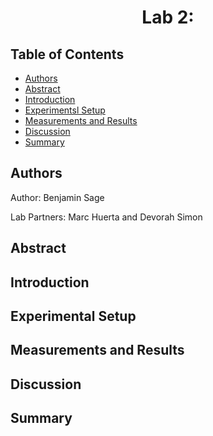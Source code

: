 <h1 align="center">
	Lab 2:
	<br/>
</h1>

## Table of Contents
- [Authors](#authors)
- [Abstract](#abstract)
- [Introduction](#introduction)
- [Experimentsl Setup](#experimental-setup)
- [Measurements and Results](#measurements-and-results)
- [Discussion](#discussion)
- [Summary](#summary)

## Authors

Author: Benjamin Sage

Lab Partners: Marc Huerta and Devorah Simon

## Abstract

## Introduction

## Experimental Setup

## Measurements and Results

## Discussion

## Summary
